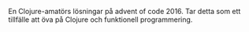 En Clojure-amatörs lösningar på advent of code 2016. Tar detta som ett tillfälle att öva på Clojure och funktionell programmering.
